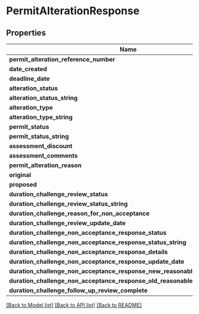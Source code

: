 # PermitAlterationResponse

## Properties
Name | Type | Description | Notes
------------ | ------------- | ------------- | -------------
**permit_alteration_reference_number** | **str** |  | 
**date_created** | **datetime** |  | 
**deadline_date** | **datetime** |  | 
**alteration_status** | [**AlterationStatusResponse**](AlterationStatusResponse.md) |  | 
**alteration_status_string** | **str** |  | 
**alteration_type** | [**AlterationTypeResponse**](AlterationTypeResponse.md) |  | 
**alteration_type_string** | **str** |  | 
**permit_status** | **AllOfPermitAlterationResponsePermitStatus** |  | [optional] 
**permit_status_string** | **str** |  | [optional] 
**assessment_discount** | **float** |  | [optional] 
**assessment_comments** | **str** |  | [optional] 
**permit_alteration_reason** | **str** |  | 
**original** | [**PermitResponse**](PermitResponse.md) |  | 
**proposed** | [**PermitResponse**](PermitResponse.md) |  | 
**duration_challenge_review_status** | **AllOfPermitAlterationResponseDurationChallengeReviewStatus** |  | [optional] 
**duration_challenge_review_status_string** | **str** |  | [optional] 
**duration_challenge_reason_for_non_acceptance** | **str** |  | [optional] 
**duration_challenge_review_update_date** | **datetime** |  | [optional] 
**duration_challenge_non_acceptance_response_status** | **AllOfPermitAlterationResponseDurationChallengeNonAcceptanceResponseStatus** |  | [optional] 
**duration_challenge_non_acceptance_response_status_string** | **str** |  | [optional] 
**duration_challenge_non_acceptance_response_details** | **str** |  | [optional] 
**duration_challenge_non_acceptance_response_update_date** | **datetime** |  | [optional] 
**duration_challenge_non_acceptance_response_new_reasonable_period_end_date** | **datetime** |  | [optional] 
**duration_challenge_non_acceptance_response_old_reasonable_period_end_date** | **datetime** |  | [optional] 
**duration_challenge_follow_up_review_complete** | **bool** |  | [optional] 

[[Back to Model list]](../README.md#documentation-for-models) [[Back to API list]](../README.md#documentation-for-api-endpoints) [[Back to README]](../README.md)

